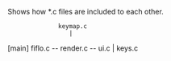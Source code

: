 Shows how *.c files are included to each other.

                  keymap.c
                     |
[main] fiflo.c -- render.c -- ui.c
                     |
                   keys.c
